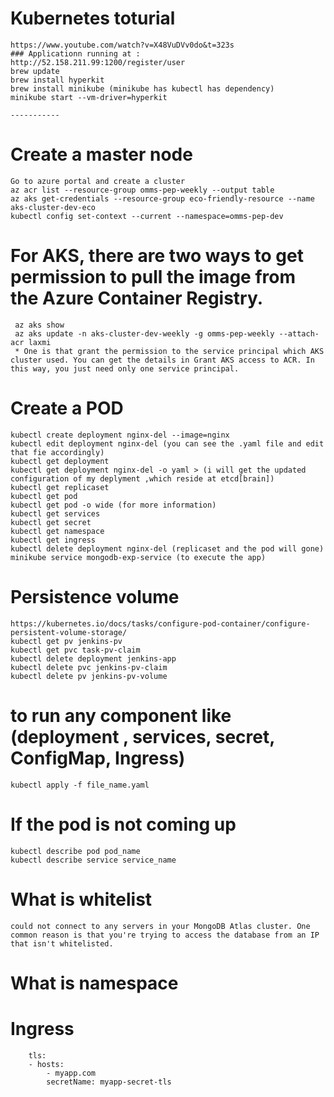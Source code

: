 # Kubernetes toturial
    https://www.youtube.com/watch?v=X48VuDVv0do&t=323s
    ### Applicationn running at :
    http://52.158.211.99:1200/register/user
    brew update
    brew install hyperkit
    brew install minikube (minikube has kubectl has dependency)
    minikube start --vm-driver=hyperkit

    -----------
# Create a master node
    Go to azure portal and create a cluster  
    az acr list --resource-group omms-pep-weekly --output table  
    az aks get-credentials --resource-group eco-friendly-resource --name aks-cluster-dev-eco
    kubectl config set-context --current --namespace=omms-pep-dev

# For AKS, there are two ways to get permission to pull the image from the Azure Container Registry.
     az aks show
     az aks update -n aks-cluster-dev-weekly -g omms-pep-weekly --attach-acr laxmi
     * One is that grant the permission to the service principal which AKS cluster used. You can get the details in Grant AKS access to ACR. In this way, you just need only one service principal.
# Create a POD
    kubectl create deployment nginx-del --image=nginx    
    kubectl edit deployment nginx-del (you can see the .yaml file and edit that fie accordingly)
    kubectl get deployment
    kubectl get deployment nginx-del -o yaml > (i will get the updated configuration of my deplyment ,which reside at etcd[brain])
    kubectl get replicaset
    kubectl get pod
    kubectl get pod -o wide (for more information)
    kubectl get services
    kubectl get secret
    kubectl get namespace
    kubectl get ingress
    kubectl delete deployment nginx-del (replicaset and the pod will gone)
    minikube service mongodb-exp-service (to execute the app)

# Persistence volume 
    https://kubernetes.io/docs/tasks/configure-pod-container/configure-persistent-volume-storage/
    kubectl get pv jenkins-pv
    kubectl get pvc task-pv-claim
    kubectl delete deployment jenkins-app
    kubectl delete pvc jenkins-pv-claim
    kubectl delete pv jenkins-pv-volume
# to run any component like (deployment , services, secret, ConfigMap, Ingress)
    kubectl apply -f file_name.yaml
# If the pod is not coming up
    kubectl describe pod pod_name
    kubectl describe service service_name

# What is whitelist
    could not connect to any servers in your MongoDB Atlas cluster. One common reason is that you're trying to access the database from an IP that isn't whitelisted.
# What is namespace  


# Ingress

        tls:
        - hosts:
            - myapp.com
            secretName: myapp-secret-tls
    